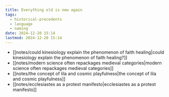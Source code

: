 ```yaml
---
title: Everything old is new again
tags:
  - historical-precedents
  - language
  - naming
date: 2024-12-20 15:14
lastmod: 2024-12-20 15:14
---
```

- [[notes/could kinesiology explain the phenomenon of faith healing|could kinesiology explain the phenomenon of faith healing?]]
- [[notes/modern science often repackages medieval categories|modern science often repackages medieval categories]]
- [[notes/the concept of lila and cosmic playfulness|the concept of lila and cosmic playfulness]]
- [[notes/ecclesiastes as a protest manifesto|ecclesiastes as a protest manifesto]]